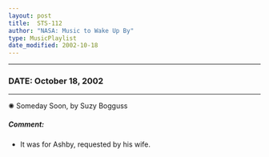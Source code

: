 ```yaml
---
layout: post
title:  STS-112
author: "NASA: Music to Wake Up By"
type: MusicPlaylist
date_modified: 2002-10-18
---
```


----
### DATE: October 18, 2002
----
✺ Someday Soon, by Suzy Bogguss

##### Comment:
* It was for Ashby, requested by his wife.
